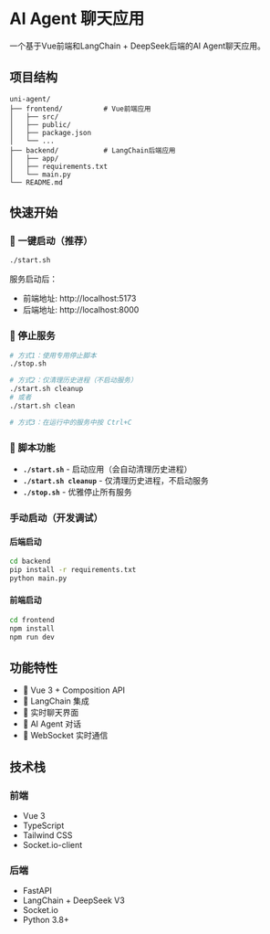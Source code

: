# AI Agent 聊天应用

一个基于Vue前端和LangChain + DeepSeek后端的AI Agent聊天应用。

## 项目结构

```
uni-agent/
├── frontend/          # Vue前端应用
│   ├── src/
│   ├── public/
│   ├── package.json
│   └── ...
├── backend/           # LangChain后端应用
│   ├── app/
│   ├── requirements.txt
│   └── main.py
└── README.md
```

## 快速开始

### 🚀 一键启动（推荐）

```bash
./start.sh
```

服务启动后：
- 前端地址: http://localhost:5173
- 后端地址: http://localhost:8000

### 🛑 停止服务

```bash
# 方式1：使用专用停止脚本
./stop.sh

# 方式2：仅清理历史进程（不启动服务）
./start.sh cleanup
# 或者
./start.sh clean

# 方式3：在运行中的服务中按 Ctrl+C
```

### 🧹 脚本功能

- **`./start.sh`** - 启动应用（会自动清理历史进程）
- **`./start.sh cleanup`** - 仅清理历史进程，不启动服务
- **`./stop.sh`** - 优雅停止所有服务

### 手动启动（开发调试）

#### 后端启动

```bash
cd backend
pip install -r requirements.txt
python main.py
```

#### 前端启动

```bash
cd frontend
npm install
npm run dev
```

## 功能特性

- 🌟 Vue 3 + Composition API
- 🚀 LangChain 集成
- 💬 实时聊天界面
- 🤖 AI Agent 对话
- 📡 WebSocket 实时通信

## 技术栈

### 前端
- Vue 3
- TypeScript
- Tailwind CSS
- Socket.io-client

### 后端
- FastAPI
- LangChain + DeepSeek V3
- Socket.io
- Python 3.8+ 